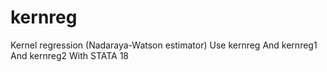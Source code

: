 # kernreg
Kernel regression (Nadaraya-Watson estimator) Use kernreg And kernreg1 And kernreg2 With STATA 18
